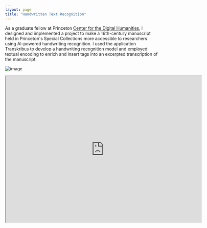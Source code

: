```yaml
---
layout: page
title: "Handwritten Text Recognition" 
---
```


As a graduate fellow at Princeton [Center for the Digital Humanities](https://cdh.princeton.edu/), I designed and implemented a project to make a 16th-century manuscript held in Princeton's Special Collections more accessible to researchers using AI-powered handwriting recognition. I used the application Transkribus to develop a handwriting recognition model and employed textual encoding to enrich and insert tags into an excerpted transcription of the manuscript. 

![image](https://github.com/evandttr/evandttr.github.io/assets/120140116/06614411-4751-4e00-81e5-1f1058924412)

<iframe src="https://drive.google.com/file/d/1SQkvbfOu2ys4i31y9GBykTMWZb1DXyiJ/preview" width="640" height="480" allow="autoplay"></iframe>
